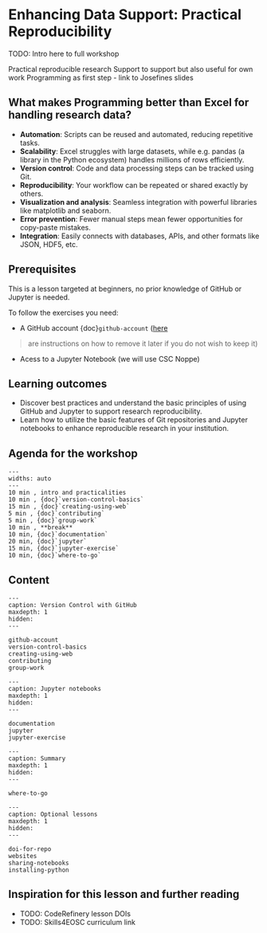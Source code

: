 # Enhancing Data Support: Practical Reproducibility

TODO: Intro here to full workshop

Practical reproducible research
Support to support but also useful for own work
Programming as first step - link to Josefines slides

## What makes Programming better than Excel for handling research data?

- **Automation**: Scripts can be reused and automated, reducing repetitive tasks.
- **Scalability**: Excel struggles with large datasets, while e.g. pandas (a library in the Python ecosystem) handles millions of rows efficiently.
- **Version control**: Code and data processing steps can be tracked using Git.
- **Reproducibility**: Your workflow can be repeated or shared exactly by others.
- **Visualization and analysis**: Seamless integration with powerful libraries like matplotlib and seaborn.
- **Error prevention**: Fewer manual steps mean fewer opportunities for copy-paste mistakes.
- **Integration**: Easily connects with databases, APIs, and other formats like JSON, HDF5, etc.



## Prerequisites

This is a lesson targeted at beginners, no prior knowledge of GitHub or Jupyter is needed. 

To follow the exercises you need: 
- A GitHub account {doc}`github-account` ([here](https://docs.github.com/en/github/setting-up-and-managing-your-github-user-account/deleting-your-user-account)
>   are instructions on how to remove it later if you do not wish to keep it)
- Acess to a Jupyter Notebook (we will use CSC Noppe)

## Learning outcomes

- Discover best practices and understand the basic principles of using GitHub and Jupyter to support research reproducibility.
- Learn how to utilize the basic features of Git repositories and Jupyter notebooks to enhance reproducible research in your institution.


## Agenda for the workshop

```{csv-table}
---
widths: auto
---
10 min , intro and practicalities
10 min , {doc}`version-control-basics`
15 min , {doc}`creating-using-web`
5 min , {doc}`contributing`
5 min , {doc}`group-work`
10 min , **break**
10 min, {doc}`documentation`
20 min, {doc}`jupyter`
15 min, {doc}`jupyter-exercise`
10 min, {doc}`where-to-go`
```


## Content

```{toctree}
---
caption: Version Control with GitHub
maxdepth: 1
hidden:
---

github-account
version-control-basics
creating-using-web
contributing
group-work
```

```{toctree}
---
caption: Jupyter notebooks
maxdepth: 1
hidden:
---

documentation
jupyter
jupyter-exercise
```

```{toctree}
---
caption: Summary
maxdepth: 1
hidden:
---

where-to-go
```

```{toctree}
---
caption: Optional lessons
maxdepth: 1
hidden:
---

doi-for-repo
websites
sharing-notebooks
installing-python

```



## Inspiration for this lesson and further reading

- TODO: CodeRefinery lesson DOIs
- TODO: Skills4EOSC curriculum link
